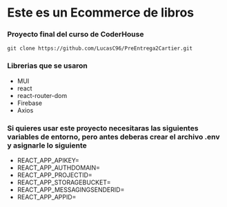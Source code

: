 # Este es un Ecommerce de libros

### Proyecto final del curso de CoderHouse

```
git clone https://github.com/LucasC96/PreEntrega2Cartier.git
```

### Librerias que se usaron

- MUI
- react
- react-router-dom
- Firebase
- Axios

### Si quieres usar este proyecto necesitaras las siguientes variables de entorno, pero antes deberas crear el archivo .env y asignarle lo siguiente

- REACT_APP_APIKEY=
- REACT_APP_AUTHDOMAIN=
- REACT_APP_PROJECTID=
- REACT_APP_STORAGEBUCKET=
- REACT_APP_MESSAGINGSENDERID=
- REACT_APP_APPID=
